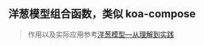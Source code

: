 ## 洋葱模型组合函数，类似 koa-compose

> 作用以及实际应用参考[洋葱模型—从理解到实践](https://cloud.tencent.com/developer/article/2134742?areaSource=102001.12&traceId=ZN13BRWLffIYU4Yh8usIF)

